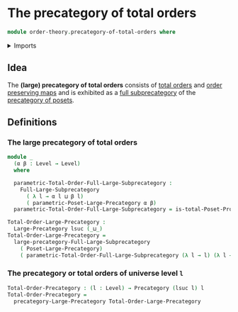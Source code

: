 # The precategory of total orders

```agda
module order-theory.precategory-of-total-orders where
```

<details><summary>Imports</summary>

```agda
open import category-theory.full-large-subprecategories
open import category-theory.large-precategories
open import category-theory.precategories

open import foundation.universe-levels

open import order-theory.precategory-of-posets
open import order-theory.total-orders
```

</details>

## Idea

The **(large) precategory of total orders** consists of
[total orders](order-theory.total-orders.md) and
[order preserving maps](order-theory.order-preserving-maps-posets.md) and is
exhibited as a
[full subprecategory](category-theory.full-large-subprecategories.md) of the
[precategory of posets](order-theory.precategory-of-posets.md).

## Definitions

### The large precategory of total orders

```agda
module _
  (α β : Level → Level)
  where

  parametric-Total-Order-Full-Large-Subprecategory :
    Full-Large-Subprecategory
      ( λ l → α l ⊔ β l)
      ( parametric-Poset-Large-Precategory α β)
  parametric-Total-Order-Full-Large-Subprecategory = is-total-Poset-Prop

Total-Order-Large-Precategory :
  Large-Precategory lsuc (_⊔_)
Total-Order-Large-Precategory =
  large-precategory-Full-Large-Subprecategory
    ( Poset-Large-Precategory)
    ( parametric-Total-Order-Full-Large-Subprecategory (λ l → l) (λ l → l))
```

### The precategory or total orders of universe level `l`

```agda
Total-Order-Precategory : (l : Level) → Precategory (lsuc l) l
Total-Order-Precategory =
  precategory-Large-Precategory Total-Order-Large-Precategory
```
